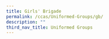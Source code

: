 ```yaml
---
title: Girls' Brigade
permalink: /ccas/Uniformed-Groups/gb/
description: ""
third_nav_title: Uniformed Groups
---
```

